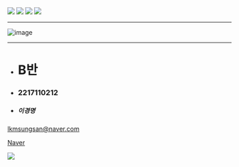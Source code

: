 <img src="https://capsule-render.vercel.app/api?type=waving&color=auto&height=300&section=header&text=창원%20폴리텍&fontSize=90" />
<img src="https://img.shields.io/badge/SmartFactory-007396 style=flat&logo=Java&logoColor=white"/> <img src="https://img.shields.io/badge/선형동교수님-3776AB style=social&logo=Python&logoColor=black"/>
<img src="https://img.shields.io/badge/선형동교수님-3776AB style=social&logo=Python&logoColor=black"/>

-------------






![image](https://user-images.githubusercontent.com/111823019/194746549-112c8c12-4da3-44a5-b65a-1974b0aed5a9.png)

-------------
+ # B반
- ### 2217110212
* ##### 이경명
lkmsungsan@naver.com


[Naver](https://www.naver.com, "naver link")

<img src="https://capsule-render.vercel.app/api?type=Soft&color=auto&height=300&section=footer&text=MARK%20DOWN&fontSize=90" />
